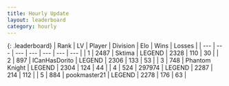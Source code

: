 ```yaml
---
title: Hourly Update
layout: leaderboard
category: hourly
---
```


{: .leaderboard}
| Rank | LV | Player | Division | Elo | Wins | Losses |
| --- | --- | --- | --- | --- | --- | --- |
| <span data-change="0">1</span> | 2487 | <span title="ID: 353063">Sktima</span> | LEGEND | <span data-change="0">2328</span> | <span data-change="0">110</span> | <span data-change="0">30</span> |
| <span data-change="0">2</span> | 897 | <span title="ID: 415713">ICanHasDorito</span> | LEGEND | <span data-change="0">2306</span> | <span data-change="0">133</span> | <span data-change="0">53</span> |
| <span data-change="0">3</span> | 748 | <span title="ID: 742939">Phantom Knight</span> | LEGEND | <span data-change="0">2304</span> | <span data-change="0">124</span> | <span data-change="0">44</span> |
| <span data-change="0">4</span> | 524 | <span title="ID: 544038">297974</span> | LEGEND | <span data-change="0">2287</span> | <span data-change="0">214</span> | <span data-change="0">112</span> |
| <span data-change="0">5</span> | 884 | <span title="ID: 652474">pookmaster21</span> | LEGEND | <span data-change="0">2278</span> | <span data-change="0">176</span> | <span data-change="0">63</span> |